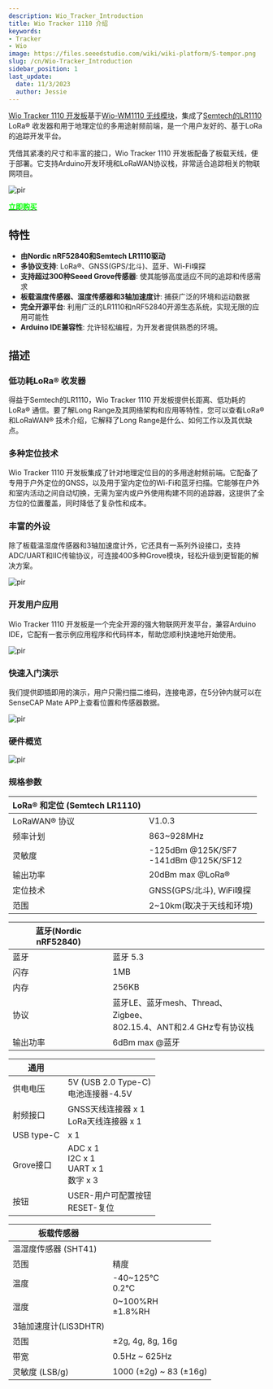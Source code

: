 ```yaml
---
description: Wio_Tracker_Introduction
title: Wio Tracker 1110 介绍
keywords:
- Tracker
- Wio
image: https://files.seeedstudio.com/wiki/wiki-platform/S-tempor.png
slug: /cn/Wio-Tracker_Introduction
sidebar_position: 1
last_update:
  date: 11/3/2023
  author: Jessie
---
```



[Wio Tracker 1110 开发板](https://www.seeedstudio.com/Wio-Tracker-1110-Dev-Board-p-5799.html)基于[Wio-WM1110 无线模块](https://www.seeedstudio.com/Wio-WM1110-Module-LR1110-and-nRF52840-p-5676.html)，集成了[Semtech的LR1110](https://www.semtech.com/products/wireless-rf/lora-edge/lr1110) LoRa® 收发器和用于地理定位的多用途射频前端，是一个用户友好的、基于LoRa的追踪开发平台。

凭借其紧凑的尺寸和丰富的接口，Wio Tracker 1110 开发板配备了板载天线，便于部署。它支持Arduino开发环境和LoRaWAN协议栈，非常适合追踪相关的物联网项目。

<p style={{textAlign: 'center'}}><img src="https://files.seeedstudio.com/wiki/SenseCAP/wio_tracker/wio-tracker.png" alt="pir" width={700} height="auto" /></p>

<div class="get_one_now_container" style={{textAlign: 'center'}}>
    <a class="get_one_now_item" href="https://www.seeedstudio.com/Wio-Tracker-1110-Dev-Board-p-5799.html" target="_blank">
            <strong><span><font color={'FFFFFF'} size={"4"}> 立即购买 </font></span></strong>
    </a>
</div>

## 特性

- **由Nordic nRF52840和Semtech LR1110驱动**<br/>
- **多协议支持**: LoRa®、GNSS(GPS/北斗)、蓝牙、Wi-Fi嗅探<br/>
- **支持超过300种Seeed Grove传感器**: 使其能够高度适应不同的追踪和传感需求<br/>
- **板载温度传感器、湿度传感器和3轴加速度计**: 捕获广泛的环境和运动数据<br/>
- **完全开源平台**: 利用广泛的LR1110和nRF52840开源生态系统，实现无限的应用可能性<br/>
- **Arduino IDE兼容性**: 允许轻松编程，为开发者提供熟悉的环境。

## 描述

### 低功耗LoRa® 收发器

得益于Semtech的LR1110，Wio Tracker 1110 开发板提供长距离、低功耗的LoRa® 通信。要了解Long Range及其网络架构和应用等特性，您可以查看LoRa® 和LoRaWAN® 技术介绍，它解释了Long Range是什么、如何工作以及其优缺点。

### 多种定位技术

Wio Tracker 1110 开发板集成了针对地理定位目的的多用途射频前端。它配备了专用于户外定位的GNSS，以及用于室内定位的Wi-Fi和蓝牙扫描。它能够在户外和室内活动之间自动切换，无需为室内或户外使用构建不同的追踪器，这提供了全方位的位置覆盖，同时降低了复杂性和成本。

### 丰富的外设

除了板载温湿度传感器和3轴加速度计外，它还具有一系列外设接口，支持ADC/UART和IIC传输协议，可连接400多种Grove模块，轻松升级到更智能的解决方案。

<p style={{textAlign: 'center'}}><img src="https://files.seeedstudio.com/wiki/SenseCAP/wio_tracker/WM1110-A-Grove.jpg" alt="pir" width={800} height="auto" /></p>

### 开发用户应用

Wio Tracker 1110 开发板是一个完全开源的强大物联网开发平台，兼容Arduino IDE，它配有一套示例应用程序和代码样本，帮助您顺利快速地开始使用。

<p style={{textAlign: 'center'}}><img src="https://files.seeedstudio.com/wiki/SenseCAP/wio_tracker/arduino-1.png" alt="pir" width={800} height="auto" /></p>

### 快速入门演示

我们提供即插即用的演示，用户只需扫描二维码，连接电源，在5分钟内就可以在SenseCAP Mate APP上查看位置和传感器数据。
<p style={{textAlign: 'center'}}><img src="https://files.seeedstudio.com/wiki/SenseCAP/introduction/grove.png" alt="pir" width={800} height="auto" /></p>

### 硬件概览

<p style={{textAlign: 'center'}}><img src="https://files.seeedstudio.com/wiki/SenseCAP/wio_tracker/hard-overview.png" alt="pir" width={800} height="auto" /></p>

### 规格参数

|LoRa® 和定位 (Semtech LR1110)||
|----|----|
|LoRaWAN® 协议|V1.0.3|
|频率计划|863~928MHz|
|灵敏度| -125dBm @125K/SF7<br/>-141dBm @125K/SF12|
|输出功率|20dBm max @LoRa®|
|定位技术|GNSS(GPS/北斗), WiFi嗅探|
|范围|2~10km(取决于天线和环境)|

|蓝牙(Nordic nRF52840)||
|----|----|
|蓝牙|蓝牙 5.3|
|闪存|1MB|
|内存|256KB|
|协议|蓝牙LE、蓝牙mesh、Thread、Zigbee、<br/>802.15.4、ANT和2.4 GHz专有协议栈|
|输出功率|6dBm max @蓝牙|

|通用||
|----|----|
|供电电压|5V (USB 2.0 Type-C)<br/>电池连接器-4.5V|
|射频接口 |GNSS天线连接器 x 1<br/>LoRa天线连接器 x 1|
|USB type-C| x 1|
|Grove接口|ADC x 1<br/>I2C x 1<br/>UART x 1<br/>数字 x 3|
|按钮|USER-用户可配置按钮<br/>RESET-复位|

|板载传感器||
|----|----|
|温湿度传感器 (SHT41)||
|范围|精度|
|温度|-40~125°C<br/>0.2°C|
|湿度|0~100%RH<br/>±1.8%RH|
|3轴加速度计(LIS3DHTR)||
|范围|±2g, 4g, 8g, 16g|
|带宽|0.5Hz ~ 625Hz|
|灵敏度 (LSB/g)|1000 (±2g) ~ 83 (±16g)|
